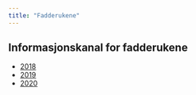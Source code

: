 ```yaml
---
title: "Fadderukene"
---
```


Informasjonskanal for fadderukene
------------------

* [2018](https://online.ntnu.no/wiki/online/fadderukene/2018-)
* [2019](https://online.ntnu.no/wiki/online/fadderukene/2019-)  
* [2020](https://online.ntnu.no/wiki/online/fadderukene/2020-)